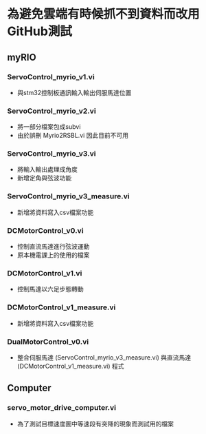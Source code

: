 # 為避免雲端有時候抓不到資料而改用GitHub測試
## myRIO
### ServoControl_myrio_v1.vi
- 與stm32控制板通訊輸入輸出伺服馬達位置
### ServoControl_myrio_v2.vi
- 將一部分檔案包成subvi 
- 由於誤刪 Myrio2RSBL.vi 因此目前不可用
### ServoControl_myrio_v3.vi
- 將輸入輸出處理成角度
- 新增定角與弦波功能
### ServoControl_myrio_v3_measure.vi
- 新增將資料寫入csv檔案功能
### DCMotorControl_v0.vi
- 控制直流馬達進行弦波運動
- 原本機電課上的使用的檔案
### DCMotorControl_v1.vi
- 控制馬達以六足步態轉動
### DCMotorControl_v1_measure.vi
- 新增將資料寫入csv檔案功能
### DualMotorControl_v0.vi
- 整合伺服馬達 (ServoControl_myrio_v3_measure.vi) 與直流馬達 (DCMotorControl_v1_measure.vi) 程式
## Computer 
### servo_motor_drive_computer.vi
- 為了測試目標速度圖中等速段有突降的現象而測試用的檔案